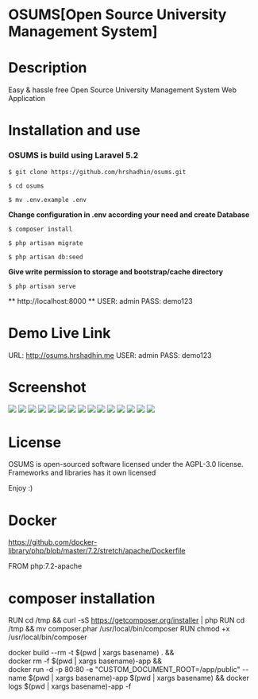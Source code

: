 OSUMS[Open Source University Management System]
==========================================

# Description
  Easy & hassle free Open Source University Management System Web Application

# Installation and use
### OSUMS is build using Laravel 5.2
```
$ git clone https://github.com/hrshadhin/osums.git
```
```
$ cd osums
```
```
$ mv .env.example .env
```
**Change configuration in .env according your need and create Database**
```
$ composer install
```
```
$ php artisan migrate
```
```
$ php artisan db:seed
```

**Give write permission to storage and bootstrap/cache directory**

```
$ php artisan serve
```
**  http://localhost:8000 **
USER: admin
PASS: demo123

# Demo Live Link
URL: http://osums.hrshadhin.me
USER: admin
PASS: demo123


# Screenshot
<img src="screenshots/1.png">
<img src="screenshots/2.png">
<img src="screenshots/3.png">
<img src="screenshots/4.png">
<img src="screenshots/6.png">
<img src="screenshots/7.png">
<img src="screenshots/8.png">
<img src="screenshots/9.png">
<img src="screenshots/10.png">
<img src="screenshots/11.png">
<img src="screenshots/12.png">
<img src="screenshots/13.png">
<img src="screenshots/14.png">
<img src="screenshots/15.png">
<img src="screenshots/16.png">



# License
OSUMS is open-sourced software licensed under the AGPL-3.0 license. Frameworks and libraries has it own licensed

Enjoy :)

# Docker

https://github.com/docker-library/php/blob/master/7.2/stretch/apache/Dockerfile

FROM php:7.2-apache

# composer installation
RUN cd /tmp && curl -sS https://getcomposer.org/installer | php
RUN cd /tmp && mv composer.phar /usr/local/bin/composer
RUN chmod +x /usr/local/bin/composer


docker build --rm -t $(pwd | xargs basename) . &&\
docker rm -f $(pwd | xargs basename)-app &&\
docker run -d -p 80:80 -e "CUSTOM_DOCUMENT_ROOT=\/app\/public" --name $(pwd | xargs basename)-app $(pwd | xargs basename) && docker logs $(pwd | xargs basename)-app -f
